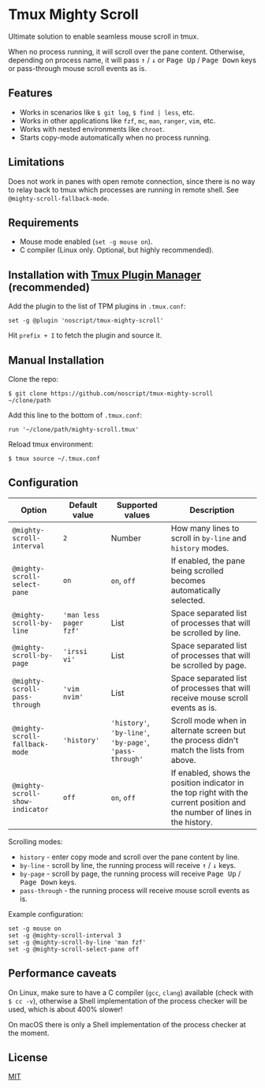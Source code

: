 # Tmux Mighty Scroll

Ultimate solution to enable seamless mouse scroll in tmux.

When no process running, it will scroll over the pane content. Otherwise,
depending on process name, it will pass <kbd>↑</kbd> / <kbd>↓</kbd> or
<kbd>Page Up</kbd> / <kbd>Page Down</kbd> keys or pass-through mouse scroll events as is.

## Features

* Works in scenarios like `$ git log`, `$ find | less`, etc.
* Works in other applications like `fzf`, `mc`, `man`, `ranger`, `vim`, etc.
* Works with nested environments like `chroot`.
* Starts copy-mode automatically when no process running.

## Limitations

Does not work in panes with open remote connection, since there is no way to
relay back to tmux which processes are running in remote shell.
See `@mighty-scroll-fallback-mode`.

## Requirements

* Mouse mode enabled (`set -g mouse on`).
* C compiler (Linux only. Optional, but highly recommended).

## Installation with [Tmux Plugin Manager](https://github.com/tmux-plugins/tpm) (recommended)

Add the plugin to the list of TPM plugins in `.tmux.conf`:

```
set -g @plugin 'noscript/tmux-mighty-scroll'
```

Hit `prefix + I` to fetch the plugin and source it.

## Manual Installation

Clone the repo:

```
$ git clone https://github.com/noscript/tmux-mighty-scroll ~/clone/path
```

Add this line to the bottom of `.tmux.conf`:

```
run '~/clone/path/mighty-scroll.tmux'
```

Reload tmux environment:

```
$ tmux source ~/.tmux.conf
```

## Configuration

|Option|Default value|Supported values|Description|
|---|---|---|---|
|`@mighty-scroll-interval`|`2`|Number|How many lines to scroll in `by-line` and `history` modes.|
|`@mighty-scroll-select-pane`|`on`|`on`, `off`|If enabled, the pane being scrolled becomes automatically selected.|
|`@mighty-scroll-by-line`|`'man less pager fzf'`|List|Space separated list of processes that will be scrolled by line.|
|`@mighty-scroll-by-page`|`'irssi vi'`|List|Space separated list of processes that will be scrolled by page.|
|`@mighty-scroll-pass-through`|`'vim nvim'`|List|Space separated list of processes that will receive mouse scroll events as is.|
|`@mighty-scroll-fallback-mode`|`'history'`|`'history'`, `'by-line'`, `'by-page'`, `'pass-through'`|Scroll mode when in alternate screen but the process didn't match the lists from above.|
|`@mighty-scroll-show-indicator`|`off`|`on`, `off`|If enabled, shows the position indicator in the top right with the current position and the number of lines in the history.|

Scrolling modes:

* `history` - enter copy mode and scroll over the pane content by line.
* `by-line` - scroll by line, the running process will receive <kbd>↑</kbd> / <kbd>↓</kbd> keys.
* `by-page` - scroll by page, the running process will receive <kbd>Page Up</kbd> / <kbd>Page Down</kbd> keys.
* `pass-through` - the running process will receive mouse scroll events as is.

Example configuration:

```
set -g mouse on
set -g @mighty-scroll-interval 3
set -g @mighty-scroll-by-line 'man fzf'
set -g @mighty-scroll-select-pane off
```

## Performance caveats

On Linux, make sure to have a C compiler (`gcc`, `clang`) available (check with
`$ cc -v`), otherwise a Shell implementation of the process checker will be
used, which is about 400% slower!

On macOS there is only a Shell implementation of the process checker at the moment.

## License
[MIT](LICENSE.MIT)

